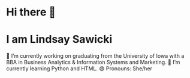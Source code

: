 # Hi there 👋
# I am Lindsay Sawicki 
🔭 I’m currently working on graduating from the University of Iowa with a BBA in Business Analytics & Information Systems and Marketing.
🌱 I’m currently learning Python and HTML.
😄 Pronouns: She/her

<!--
**lindsaysawicki/lindsaysawicki** is a ✨ _special_ ✨ repository because its `README.md` (this file) appears on your GitHub profile.

Here are some ideas to get you started:

 🔭 I’m currently working on graduating from the University of Iowa with a BBA in Business Analytics & Information Systems and Marketing. 
- 🌱 I’m currently learning ...
- 👯 I’m looking to collaborate on ...
- 🤔 I’m looking for help with ...
- 💬 Ask me about ...
- 📫 How to reach me: ...
- 😄 Pronouns: ...
- ⚡ Fun fact: ...
-->
